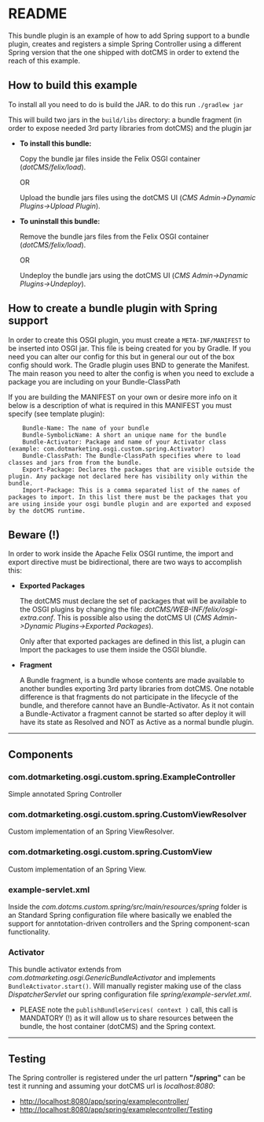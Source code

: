 # README

This bundle plugin is an example of how to add Spring support to a bundle plugin, creates and registers a simple Spring Controller using a different Spring version that the one shipped with dotCMS in order to extend the reach of this example.

## How to build this example

To install all you need to do is build the JAR. to do this run
`./gradlew jar`

This will build two jars in the `build/libs` directory: a bundle fragment (in order to expose needed 3rd party libraries from dotCMS) and the plugin jar 

* **To install this bundle:**

    Copy the bundle jar files inside the Felix OSGI container (*dotCMS/felix/load*).
        
    OR
        
    Upload the bundle jars files using the dotCMS UI (*CMS Admin->Dynamic Plugins->Upload Plugin*).

* **To uninstall this bundle:**
    
    Remove the bundle jars files from the Felix OSGI container (*dotCMS/felix/load*).

    OR

    Undeploy the bundle jars using the dotCMS UI (*CMS Admin->Dynamic Plugins->Undeploy*).

## How to create a bundle plugin with Spring support

In order to create this OSGI plugin, you must create a `META-INF/MANIFEST` to be inserted into OSGI jar.
This file is being created for you by Gradle. If you need you can alter our config for this but in general our out of the box config should work.
The Gradle plugin uses BND to generate the Manifest. The main reason you need to alter the config is when you need to exclude a package you are including on your Bundle-ClassPath

If you are building the MANIFEST on your own or desire more info on it below is a description of what is required in this MANIFEST you must specify (see template plugin):

```
    Bundle-Name: The name of your bundle
    Bundle-SymbolicName: A short an unique name for the bundle
    Bundle-Activator: Package and name of your Activator class (example: com.dotmarketing.osgi.custom.spring.Activator)
    Bundle-ClassPath: The Bundle-ClassPath specifies where to load classes and jars from from the bundle.
    Export-Package: Declares the packages that are visible outside the plugin. Any package not declared here has visibility only within the bundle.
    Import-Package: This is a comma separated list of the names of packages to import. In this list there must be the packages that you are using inside your osgi bundle plugin and are exported and exposed by the dotCMS runtime.
```

## Beware (!)

In order to work inside the Apache Felix OSGI runtime, the import and export directive must be bidirectional, there are two ways to accomplish this:

* **Exported Packages**

    The dotCMS must declare the set of packages that will be available to the OSGI plugins by changing the file: *dotCMS/WEB-INF/felix/osgi-extra.conf*.
This is possible also using the dotCMS UI (*CMS Admin->Dynamic Plugins->Exported Packages*).

    Only after that exported packages are defined in this list, a plugin can Import the packages to use them inside the OSGI blundle.
    
* **Fragment**

    A Bundle fragment, is a bundle whose contents are made available to another bundles exporting 3rd party libraries from dotCMS.
One notable difference is that fragments do not participate in the lifecycle of the bundle, and therefore cannot have an Bundle-Activator.
As it not contain a Bundle-Activator a fragment cannot be started so after deploy it will have its state as Resolved and NOT as Active as a normal bundle plugin.

---
## Components

### com.dotmarketing.osgi.custom.spring.ExampleController

Simple annotated Spring Controller

### com.dotmarketing.osgi.custom.spring.CustomViewResolver

Custom implementation of an Spring ViewResolver.

### com.dotmarketing.osgi.custom.spring.CustomView

Custom implementation of an Spring View.

### example-servlet.xml

Inside the *com.dotcms.custom.spring/src/main/resources/spring* folder is an Standard Spring configuration file where basically we enabled the support for anntotation-driven controllers and the Spring component-scan functionality.

### Activator

This bundle activator extends from *com.dotmarketing.osgi.GenericBundleActivator* and implements `BundleActivator.start()`.
Will manually register making use of the class *DispatcherServlet* our spring configuration file *spring/example-servlet.xml*.

* PLEASE note the `publishBundleServices( context )` call, this call is MANDATORY (!) as it will allow us to share resources between the bundle, the host container (dotCMS) and the Spring context.

---
## Testing

The Spring controller is registered under the url pattern **"/spring"** can be test it running and assuming your dotCMS url is *localhost:8080*:

* [http://localhost:8080/app/spring/examplecontroller/](http://localhost:8080/app/spring/examplecontroller/)
* [http://localhost:8080/app/spring/examplecontroller/Testing](http://localhost:8080/app/spring/examplecontroller/Testing)

